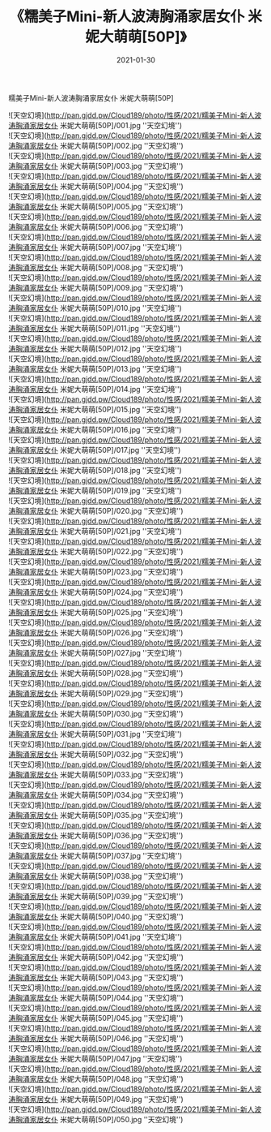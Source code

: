 ﻿---
layout: post
title:  《糯美子Mini-新人波涛胸涌家居女仆 米妮大萌萌[50P]》
date:   2021-01-30
img: http://pan.gjdd.pw/Cloud189/photo/性感/2021/糯美子Mini-新人波涛胸涌家居女仆 米妮大萌萌[50P]/000.jpg
categories: [美女, 性感, 泳衣]
---

糯美子Mini-新人波涛胸涌家居女仆 米妮大萌萌[50P]



![天空幻境](http://pan.gjdd.pw/Cloud189/photo/性感/2021/糯美子Mini-新人波涛胸涌家居女仆 米妮大萌萌[50P]/001.jpg ''天空幻境'') <br>
![天空幻境](http://pan.gjdd.pw/Cloud189/photo/性感/2021/糯美子Mini-新人波涛胸涌家居女仆 米妮大萌萌[50P]/002.jpg ''天空幻境'') <br>
![天空幻境](http://pan.gjdd.pw/Cloud189/photo/性感/2021/糯美子Mini-新人波涛胸涌家居女仆 米妮大萌萌[50P]/003.jpg ''天空幻境'') <br>
![天空幻境](http://pan.gjdd.pw/Cloud189/photo/性感/2021/糯美子Mini-新人波涛胸涌家居女仆 米妮大萌萌[50P]/004.jpg ''天空幻境'') <br>
![天空幻境](http://pan.gjdd.pw/Cloud189/photo/性感/2021/糯美子Mini-新人波涛胸涌家居女仆 米妮大萌萌[50P]/005.jpg ''天空幻境'') <br>
![天空幻境](http://pan.gjdd.pw/Cloud189/photo/性感/2021/糯美子Mini-新人波涛胸涌家居女仆 米妮大萌萌[50P]/006.jpg ''天空幻境'') <br>
![天空幻境](http://pan.gjdd.pw/Cloud189/photo/性感/2021/糯美子Mini-新人波涛胸涌家居女仆 米妮大萌萌[50P]/007.jpg ''天空幻境'') <br>
![天空幻境](http://pan.gjdd.pw/Cloud189/photo/性感/2021/糯美子Mini-新人波涛胸涌家居女仆 米妮大萌萌[50P]/008.jpg ''天空幻境'') <br>
![天空幻境](http://pan.gjdd.pw/Cloud189/photo/性感/2021/糯美子Mini-新人波涛胸涌家居女仆 米妮大萌萌[50P]/009.jpg ''天空幻境'') <br>
![天空幻境](http://pan.gjdd.pw/Cloud189/photo/性感/2021/糯美子Mini-新人波涛胸涌家居女仆 米妮大萌萌[50P]/010.jpg ''天空幻境'') <br>
![天空幻境](http://pan.gjdd.pw/Cloud189/photo/性感/2021/糯美子Mini-新人波涛胸涌家居女仆 米妮大萌萌[50P]/011.jpg ''天空幻境'') <br>
![天空幻境](http://pan.gjdd.pw/Cloud189/photo/性感/2021/糯美子Mini-新人波涛胸涌家居女仆 米妮大萌萌[50P]/012.jpg ''天空幻境'') <br>
![天空幻境](http://pan.gjdd.pw/Cloud189/photo/性感/2021/糯美子Mini-新人波涛胸涌家居女仆 米妮大萌萌[50P]/013.jpg ''天空幻境'') <br>
![天空幻境](http://pan.gjdd.pw/Cloud189/photo/性感/2021/糯美子Mini-新人波涛胸涌家居女仆 米妮大萌萌[50P]/014.jpg ''天空幻境'') <br>
![天空幻境](http://pan.gjdd.pw/Cloud189/photo/性感/2021/糯美子Mini-新人波涛胸涌家居女仆 米妮大萌萌[50P]/015.jpg ''天空幻境'') <br>
![天空幻境](http://pan.gjdd.pw/Cloud189/photo/性感/2021/糯美子Mini-新人波涛胸涌家居女仆 米妮大萌萌[50P]/016.jpg ''天空幻境'') <br>
![天空幻境](http://pan.gjdd.pw/Cloud189/photo/性感/2021/糯美子Mini-新人波涛胸涌家居女仆 米妮大萌萌[50P]/017.jpg ''天空幻境'') <br>
![天空幻境](http://pan.gjdd.pw/Cloud189/photo/性感/2021/糯美子Mini-新人波涛胸涌家居女仆 米妮大萌萌[50P]/018.jpg ''天空幻境'') <br>
![天空幻境](http://pan.gjdd.pw/Cloud189/photo/性感/2021/糯美子Mini-新人波涛胸涌家居女仆 米妮大萌萌[50P]/019.jpg ''天空幻境'') <br>
![天空幻境](http://pan.gjdd.pw/Cloud189/photo/性感/2021/糯美子Mini-新人波涛胸涌家居女仆 米妮大萌萌[50P]/020.jpg ''天空幻境'') <br>
![天空幻境](http://pan.gjdd.pw/Cloud189/photo/性感/2021/糯美子Mini-新人波涛胸涌家居女仆 米妮大萌萌[50P]/021.jpg ''天空幻境'') <br>
![天空幻境](http://pan.gjdd.pw/Cloud189/photo/性感/2021/糯美子Mini-新人波涛胸涌家居女仆 米妮大萌萌[50P]/022.jpg ''天空幻境'') <br>
![天空幻境](http://pan.gjdd.pw/Cloud189/photo/性感/2021/糯美子Mini-新人波涛胸涌家居女仆 米妮大萌萌[50P]/023.jpg ''天空幻境'') <br>
![天空幻境](http://pan.gjdd.pw/Cloud189/photo/性感/2021/糯美子Mini-新人波涛胸涌家居女仆 米妮大萌萌[50P]/024.jpg ''天空幻境'') <br>
![天空幻境](http://pan.gjdd.pw/Cloud189/photo/性感/2021/糯美子Mini-新人波涛胸涌家居女仆 米妮大萌萌[50P]/025.jpg ''天空幻境'') <br>
![天空幻境](http://pan.gjdd.pw/Cloud189/photo/性感/2021/糯美子Mini-新人波涛胸涌家居女仆 米妮大萌萌[50P]/026.jpg ''天空幻境'') <br>
![天空幻境](http://pan.gjdd.pw/Cloud189/photo/性感/2021/糯美子Mini-新人波涛胸涌家居女仆 米妮大萌萌[50P]/027.jpg ''天空幻境'') <br>
![天空幻境](http://pan.gjdd.pw/Cloud189/photo/性感/2021/糯美子Mini-新人波涛胸涌家居女仆 米妮大萌萌[50P]/028.jpg ''天空幻境'') <br>
![天空幻境](http://pan.gjdd.pw/Cloud189/photo/性感/2021/糯美子Mini-新人波涛胸涌家居女仆 米妮大萌萌[50P]/029.jpg ''天空幻境'') <br>
![天空幻境](http://pan.gjdd.pw/Cloud189/photo/性感/2021/糯美子Mini-新人波涛胸涌家居女仆 米妮大萌萌[50P]/030.jpg ''天空幻境'') <br>
![天空幻境](http://pan.gjdd.pw/Cloud189/photo/性感/2021/糯美子Mini-新人波涛胸涌家居女仆 米妮大萌萌[50P]/031.jpg ''天空幻境'') <br>
![天空幻境](http://pan.gjdd.pw/Cloud189/photo/性感/2021/糯美子Mini-新人波涛胸涌家居女仆 米妮大萌萌[50P]/032.jpg ''天空幻境'') <br>
![天空幻境](http://pan.gjdd.pw/Cloud189/photo/性感/2021/糯美子Mini-新人波涛胸涌家居女仆 米妮大萌萌[50P]/033.jpg ''天空幻境'') <br>
![天空幻境](http://pan.gjdd.pw/Cloud189/photo/性感/2021/糯美子Mini-新人波涛胸涌家居女仆 米妮大萌萌[50P]/034.jpg ''天空幻境'') <br>
![天空幻境](http://pan.gjdd.pw/Cloud189/photo/性感/2021/糯美子Mini-新人波涛胸涌家居女仆 米妮大萌萌[50P]/035.jpg ''天空幻境'') <br>
![天空幻境](http://pan.gjdd.pw/Cloud189/photo/性感/2021/糯美子Mini-新人波涛胸涌家居女仆 米妮大萌萌[50P]/036.jpg ''天空幻境'') <br>
![天空幻境](http://pan.gjdd.pw/Cloud189/photo/性感/2021/糯美子Mini-新人波涛胸涌家居女仆 米妮大萌萌[50P]/037.jpg ''天空幻境'') <br>
![天空幻境](http://pan.gjdd.pw/Cloud189/photo/性感/2021/糯美子Mini-新人波涛胸涌家居女仆 米妮大萌萌[50P]/038.jpg ''天空幻境'') <br>
![天空幻境](http://pan.gjdd.pw/Cloud189/photo/性感/2021/糯美子Mini-新人波涛胸涌家居女仆 米妮大萌萌[50P]/039.jpg ''天空幻境'') <br>
![天空幻境](http://pan.gjdd.pw/Cloud189/photo/性感/2021/糯美子Mini-新人波涛胸涌家居女仆 米妮大萌萌[50P]/040.jpg ''天空幻境'') <br>
![天空幻境](http://pan.gjdd.pw/Cloud189/photo/性感/2021/糯美子Mini-新人波涛胸涌家居女仆 米妮大萌萌[50P]/041.jpg ''天空幻境'') <br>
![天空幻境](http://pan.gjdd.pw/Cloud189/photo/性感/2021/糯美子Mini-新人波涛胸涌家居女仆 米妮大萌萌[50P]/042.jpg ''天空幻境'') <br>
![天空幻境](http://pan.gjdd.pw/Cloud189/photo/性感/2021/糯美子Mini-新人波涛胸涌家居女仆 米妮大萌萌[50P]/043.jpg ''天空幻境'') <br>
![天空幻境](http://pan.gjdd.pw/Cloud189/photo/性感/2021/糯美子Mini-新人波涛胸涌家居女仆 米妮大萌萌[50P]/044.jpg ''天空幻境'') <br>
![天空幻境](http://pan.gjdd.pw/Cloud189/photo/性感/2021/糯美子Mini-新人波涛胸涌家居女仆 米妮大萌萌[50P]/045.jpg ''天空幻境'') <br>
![天空幻境](http://pan.gjdd.pw/Cloud189/photo/性感/2021/糯美子Mini-新人波涛胸涌家居女仆 米妮大萌萌[50P]/046.jpg ''天空幻境'') <br>
![天空幻境](http://pan.gjdd.pw/Cloud189/photo/性感/2021/糯美子Mini-新人波涛胸涌家居女仆 米妮大萌萌[50P]/047.jpg ''天空幻境'') <br>
![天空幻境](http://pan.gjdd.pw/Cloud189/photo/性感/2021/糯美子Mini-新人波涛胸涌家居女仆 米妮大萌萌[50P]/048.jpg ''天空幻境'') <br>
![天空幻境](http://pan.gjdd.pw/Cloud189/photo/性感/2021/糯美子Mini-新人波涛胸涌家居女仆 米妮大萌萌[50P]/049.jpg ''天空幻境'') <br>
![天空幻境](http://pan.gjdd.pw/Cloud189/photo/性感/2021/糯美子Mini-新人波涛胸涌家居女仆 米妮大萌萌[50P]/050.jpg ''天空幻境'') <br>